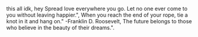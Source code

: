 this all idk, hey Spread love everywhere you go. Let no one ever come to you without leaving happier.", When you reach the end of your rope, tie a knot in it and hang on." -Franklin D. Roosevelt, The future belongs to those who believe in the beauty of their dreams.".
